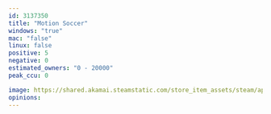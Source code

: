 ```yaml
---
id: 3137350
title: "Motion Soccer"
windows: "true"
mac: "false"
linux: false
positive: 5
negative: 0
estimated_owners: "0 - 20000"
peak_ccu: 0

image: https://shared.akamai.steamstatic.com/store_item_assets/steam/apps/3137350/header.jpg?t=1730745399
opinions:
---
```

